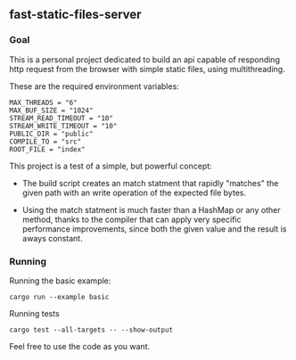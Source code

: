 ## fast-static-files-server

### Goal

This is a personal project dedicated to build an api capable of responding http request from the browser with simple static files, using multithreading.

These are the required environment variables:

    MAX_THREADS = "6"
    MAX_BUF_SIZE = "1024"
    STREAM_READ_TIMEOUT = "10"
    STREAM_WRITE_TIMEOUT = "10"
    PUBLIC_DIR = "public"
    COMPILE_TO = "src"
    ROOT_FILE = "index"

This project is a test of a simple, but powerful concept:

- The build script creates an match statment that rapidly "matches" the given path with an write operation of the expected file bytes.

- Using the match statment is much faster than a HashMap or any other method, thanks to the compiler that can apply very specific performance improvements, since both the given value and the result is aways constant.

### Running

Running the basic example:

    cargo run --example basic

Running tests

    cargo test --all-targets -- --show-output

Feel free to use the code as you want.
